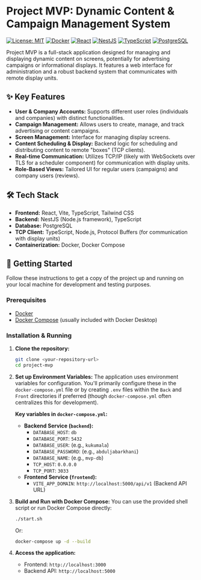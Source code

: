 # Project MVP: Dynamic Content & Campaign Management System

[![License: MIT](https://img.shields.io/badge/License-MIT-yellow.svg)](https://opensource.org/licenses/MIT) <!-- Replace with your actual license if different -->
[![Docker](https://img.shields.io/badge/docker-%230db7ed.svg?style=for-the-badge&logo=docker&logoColor=white)](https://www.docker.com/)
[![React](https://img.shields.io/badge/react-%2320232a.svg?style=for-the-badge&logo=react&logoColor=%2361DAFB)](https://reactjs.org/)
[![NestJS](https://img.shields.io/badge/nestjs-%23E0234E.svg?style=for-the-badge&logo=nestjs&logoColor=white)](https://nestjs.com/)
[![TypeScript](https://img.shields.io/badge/typescript-%23007ACC.svg?style=for-the-badge&logo=typescript&logoColor=white)](https://www.typescriptlang.org/)
[![PostgreSQL](https://img.shields.io/badge/postgresql-%23316192.svg?style=for-the-badge&logo=postgresql&logoColor=white)](https://www.postgresql.org/)

Project MVP is a full-stack application designed for managing and displaying dynamic content on screens, potentially for advertising campaigns or informational displays. It features a web interface for administration and a robust backend system that communicates with remote display units.

## ✨ Key Features

*   **User & Company Accounts:** Supports different user roles (individuals and companies) with distinct functionalities.
*   **Campaign Management:** Allows users to create, manage, and track advertising or content campaigns.
*   **Screen Management:** Interface for managing display screens.
*   **Content Scheduling & Display:** Backend logic for scheduling and distributing content to remote "boxes" (TCP clients).
*   **Real-time Communication:** Utilizes TCP/IP (likely with WebSockets over TLS for a scheduler component) for communication with display units.
*   **Role-Based Views:** Tailored UI for regular users (campaigns) and company users (reviews).

## 🛠️ Tech Stack

*   **Frontend:** React, Vite, TypeScript, Tailwind CSS
*   **Backend:** NestJS (Node.js framework), TypeScript
*   **Database:** PostgreSQL
*   **TCP Client:** TypeScript, Node.js, Protocol Buffers (for communication with display units)
*   **Containerization:** Docker, Docker Compose

## 🚀 Getting Started

Follow these instructions to get a copy of the project up and running on your local machine for development and testing purposes.

### Prerequisites

*   [Docker](https://www.docker.com/get-started)
*   [Docker Compose](https://docs.docker.com/compose/install/) (usually included with Docker Desktop)

### Installation & Running

1.  **Clone the repository:**
    ```bash
    git clone <your-repository-url>
    cd project-mvp
    ```

2.  **Set up Environment Variables:**
    The application uses environment variables for configuration. You'll primarily configure these in the `docker-compose.yml` file or by creating `.env` files within the `Back` and `Front` directories if preferred (though `docker-compose.yml` often centralizes this for development).

    **Key variables in `docker-compose.yml`:**

    *   **Backend Service (`backend`):**
        *   `DATABASE_HOST`: `db`
        *   `DATABASE_PORT`: `5432`
        *   `DATABASE_USER`: (e.g., `kukumala`)
        *   `DATABASE_PASSWORD`: (e.g., `abduljabarkhani`)
        *   `DATABASE_NAME`: (e.g., `mvp-db`)
        *   `TCP_HOST`: `0.0.0.0`
        *   `TCP_PORT`: `3033`
    *   **Frontend Service (`frontend`):**
        *   `VITE_APP_DOMAIN`: `http://localhost:5000/api/v1` (Backend API URL)

3.  **Build and Run with Docker Compose:**
    You can use the provided shell script or run Docker Compose directly:
    ```bash
    ./start.sh
    ```
    Or:
    ```bash
    docker-compose up -d --build
    ```

4.  **Access the application:**
    *   Frontend: `http://localhost:3000`
    *   Backend API: `http://localhost:5000`
